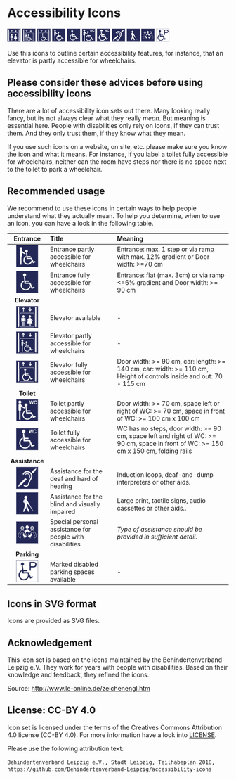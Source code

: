 # Accessibility Icons
<img src="icons/elevator-available.svg" width="30px"/> <img src="icons/elevator-partly-accessible-for-wheelchairs.svg" width="30px"/> <img src="icons/elevator-fully-accessible-for-wheelchairs.svg" width="30px"/> <img src="icons/partly-accessible-for-wheelchairs.svg" width="30px"/> <img src="icons/fully-accessible-for-wheelchairs.svg" width="30px"/> <img src="icons/toilet-partly-accessible-for-wheelchairs.svg" width="30px"/> <img src="icons/toilet-fully-accessible-for-wheelchairs.svg" width="30px"/> <img src="icons/help-for-hearing-impaired-people-available.svg" width="30px"/> <img src="icons/help-for-visually-impaired-people-available.svg" width="30px"/> <img src="icons/personal-assistance-available.svg" width="30px"/> <img src="icons/disabled-parking-space-available.svg" width="30px"/>

Use this icons to outline certain accessibility features, for instance, that an elevator is partly accessible for wheelchairs.

## Please consider these advices before using accessibility icons

There are a lot of accessibility icon sets out there. Many looking really fancy, but its not always clear what they really *mean*. But meaning is essential here. People with disabilities only rely on icons, if they can trust them. And they only trust them, if they know what they mean.

If you use such icons on a website, on site, etc. please make sure you know the icon and what it means. For instance, if you label a toilet fully accessible for wheelchairs, neither can the room have steps nor there is no space next to the toilet to park a wheelchair.

## Recommended usage

We recommend to use these icons in certain ways to help people understand what they actually mean. To help you determine, when to use an icon, you can have a look in the following table.

|                                  **Entrance**                                   | Title                                                    | Meaning                                                                                                                             |
|:-------------------------------------------------------------------------------:|:---------------------------------------------------------|:------------------------------------------------------------------------------------------------------------------------------------|
|      <img src="icons/partly-accessible-for-wheelchairs.svg" width="50px"/>      | Entrance partly accessible for wheelchairs               | Entrance: max. 1 step or via ramp with max. 12% gradient or Door width: >=70 cm                                                     |
|      <img src="icons/fully-accessible-for-wheelchairs.svg" width="50px"/>       | Entrance fully accessible for wheelchairs                | Entrance: flat (max. 3cm) or via ramp <=6% gradient and Door width: >= 90 cm                                                        |
|                                  **Elevator**                                   |                                                          |                                                                                                                                     |
|             <img src="icons/elevator-available.svg" width="50px"/>              | Elevator available                                       | -                                                                                                                                   |
| <img src="icons/elevator-partly-accessible-for-wheelchairs.svg" width="50px"/>  | Elevator partly accessible for wheelchairs               | -                                                                                                                                   |
|  <img src="icons/elevator-fully-accessible-for-wheelchairs.svg" width="50px"/>  | Elevator fully accessible for wheelchairs                | Door width: >= 90 cm, car: length: >= 140 cm, car: width: >= 110 cm, Height of controls inside and out: 70 - 115 cm                 |
|                                   **Toilet**                                    |                                                          |                                                                                                                                     |
|  <img src="icons/toilet-partly-accessible-for-wheelchairs.svg" width="50px"/>   | Toilet partly accessible for wheelchairs                 | Door width:	>= 70 cm, space left or right of WC:	>= 70 cm, space in front of WC:	>= 100 cm x 100 cm                                    |
|   <img src="icons/toilet-fully-accessible-for-wheelchairs.svg" width="50px"/>   | Toilet fully accessible for wheelchairs                  | WC has no steps, door width: >= 90 cm, space left and right of WC:	>= 90 cm, space in front of WC: >= 150 cm x 150 cm, folding rails |
|                                 **Assistance**                                  |                                                          |                                                                                                                                     |
| <img src="icons/help-for-hearing-impaired-people-available.svg" width="50px"/>  | Assistance for the deaf and hard of hearing              | Induction loops, deaf-and-dump interpreters or other aids.                                                                          |
| <img src="icons/help-for-visually-impaired-people-available.svg" width="50px"/> | Assistance for the blind and visually impaired           | Large print, tactile signs, audio cassettes or other aids..                                                                         |
|        <img src="icons/personal-assistance-available.svg" width="50px"/>        | Special personal assistance for people with disabilities | *Type of assistance should be provided in sufficient detail.*                                                                       |
|                                   **Parking**                                   |                                                          |                                                                                                                                     |
|      <img src="icons/disabled-parking-space-available.svg" width="50px"/>       | Marked disabled parking spaces available                 | -                                                                                                                                   |

## Icons in SVG format

Icons are provided as SVG files.


## Acknowledgement

This icon set is based on the icons maintained by the Behindertenverband Leipzig e.V. They work for years with people with disabilities. Based on their knowledge and feedback, they refined the icons.

Source: http://www.le-online.de/zeichenengl.htm

## License: CC-BY 4.0

Icon set is licensed under the terms of the Creatives Commons Attribution 4.0 license (CC-BY 4.0). For more information have a look into [LICENSE](LICENSE).

Please use the following attribution text:

    Behindertenverband Leipzig e.V., Stadt Leipzig, Teilhabeplan 2018,
    https://github.com/Behindertenverband-Leipzig/accessibility-icons
